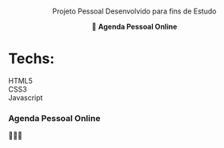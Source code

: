 <br />
<p align="center">
<p align="center">Projeto Pessoal Desenvolvido para fins de Estudo</p>
<p align="center">🚀 <b>Agenda Pessoal Online</b></p>

# Techs: 
HTML5<br>
CSS3<br>
Javascript

### Agenda Pessoal Online
🙋🏻‍♂️
